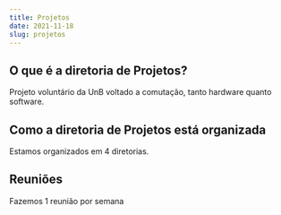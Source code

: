 ```yaml
---
title: Projetos
date: 2021-11-18
slug: projetos
---
```


## O que é a diretoria de Projetos?

Projeto voluntário da UnB voltado a comutação, tanto hardware quanto software.

## Como a diretoria de Projetos está organizada

Estamos organizados em 4 diretorias.

## Reuniões

Fazemos 1 reunião por semana
